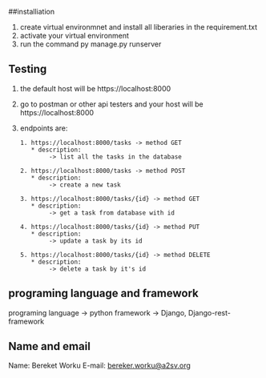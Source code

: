 ##installiation

1. create virtual environmnet and install all liberaries in the requirement.txt
2. activate your virtual environment
3. run the command py manage.py runserver

## Testing

1. the default host will be https://localhost:8000
2. go to postman or other api testers and your host will be https://localhost:8000
3. endpoints are:

       1. https://localhost:8000/tasks -> method GET
          * description:
               -> list all the tasks in the database
   
       2. https://localhost:8000/tasks -> method POST
          * description:
               -> create a new task
   
       3. https://localhost:8000/tasks/{id} -> method GET
          * description:
               -> get a task from database with id
   
       4. https://localhost:8000/tasks/{id} -> method PUT
          * description:
               -> update a task by its id
   
       5. https://localhost:8000/tasks/{id} -> method DELETE
          * description:
               -> delete a task by it's id

## programing language and framework
programing language -> python
framework -> Django, Django-rest-framework

## Name and email

Name: Bereket Worku
E-mail: bereker.worku@a2sv.org
   
    